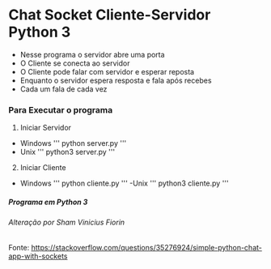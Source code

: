 # Chat Socket Cliente-Servidor Python 3

- Nesse programa o servidor abre uma porta
- O Cliente se conecta ao servidor
- O Cliente pode falar com servidor e esperar reposta
- Enquanto o servidor espera resposta e fala após recebes
- Cada um fala de cada vez

### Para Executar o programa

1. Iniciar Servidor
  - Windows
'''
python server.py
'''
  - Unix
'''
python3 server.py
'''
2. Iniciar Cliente
  - Windows
'''
python cliente.py
'''
  -Unix
'''
python3 cliente.py
'''
##### Programa em Python 3

###### Alteração por Sham Vinicius Fiorin
Fonte: https://stackoverflow.com/questions/35276924/simple-python-chat-app-with-sockets
